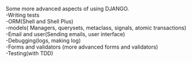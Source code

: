 Some more advanced aspects of using DJANGO. 
<br>
-Writing tests <br>
-ORM(Shell and Shell Plus) <br> 
-models( Managers, querysets, metaclass, signals, atomic transactions) <br> 
-Email and user(Sending emails, user interface) <br>
-Debugging(logs, making log) <br>
-Forms and validators (more advanced forms and validators) <br>
-Testing(with TDD) <br>
